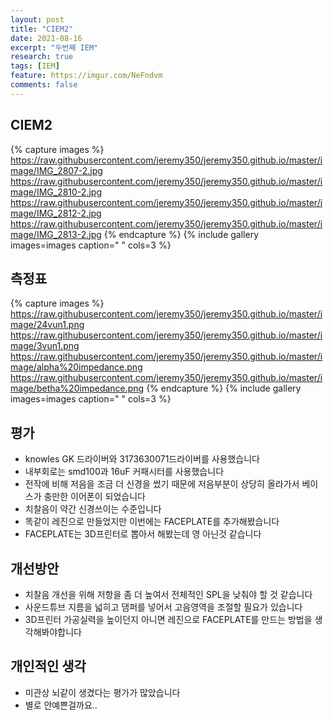 ```yaml
---
layout: post
title: "CIEM2"
date: 2021-08-16
excerpt: "두번째 IEM"
research: true
tags: [IEM]
feature: https://imgur.com/NeFndvm
comments: false
---
```


## CIEM2
{% capture images %}
https://raw.githubusercontent.com/jeremy350/jeremy350.github.io/master/image/IMG_2807-2.jpg
https://raw.githubusercontent.com/jeremy350/jeremy350.github.io/master/image/IMG_2810-2.jpg
https://raw.githubusercontent.com/jeremy350/jeremy350.github.io/master/image/IMG_2812-2.jpg
https://raw.githubusercontent.com/jeremy350/jeremy350.github.io/master/image/IMG_2813-2.jpg
{% endcapture %}
{% include gallery images=images caption=" " cols=3 %}

## 측정표
{% capture images %}
https://raw.githubusercontent.com/jeremy350/jeremy350.github.io/master/image/24vun1.png
https://raw.githubusercontent.com/jeremy350/jeremy350.github.io/master/image/3vun1.png
https://raw.githubusercontent.com/jeremy350/jeremy350.github.io/master/image/alpha%20impedance.png
https://raw.githubusercontent.com/jeremy350/jeremy350.github.io/master/image/betha%20impedance.png
{% endcapture %}
{% include gallery images=images caption=" " cols=3 %}


## 평가
* knowles GK 드라이버와 3173630071드라이버를 사용했습니다 
* 내부회로는 smd100과 16uF 커패시터를 사용했습니다
* 전작에 비해 저음을 조금 더 신경을 썼기 때문에 저음부분이 상당히 올라가서 베이스가 충만한 이어폰이 되었습니다
* 치찰음이 약간 신경쓰이는 수준입니다
* 똑같이 레진으로 만들었지만 이번에는 FACEPLATE를 추가해봤습니다
* FACEPLATE는 3D프린터로 뽑아서 해봤는데 영 아닌것 같습니다



## 개선방안
* 치찰음 개선을 위해 저항을 좀 더 높여서 전체적인 SPL을 낮춰야 할 것 같습니다
* 사운드튜브 지름을 넓히고 댐퍼를 넣어서 고음영역을 조절할 필요가 있습니다
* 3D프린터 가공실력을 높이던지 아니면 레진으로 FACEPLATE를 만드는 방법을 생각해봐야합니다


## 개인적인 생각
* 미관상 뇌같이 생겼다는 평가가 많았습니다
* 별로 안예쁜걸까요..
